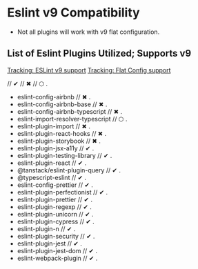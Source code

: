# Eslint v9 Compatibility

- Not all plugins will work with v9 flat configuration.

## List of Eslint Plugins Utilized; Supports v9

[Tracking: ESLint v9 support](https://github.com/eslint/eslint/issues/18391)
[Tracking: Flat Config support](https://github.com/eslint/eslint/issues/18093)

// ✔ // ✖ // ⬡ .

- eslint-config-airbnb // ✖ .
- eslint-config-airbnb-base // ✖ .
- eslint-config-airbnb-typescript // ✖ .
- eslint-import-resolver-typescript // ⬡ .
- eslint-plugin-import // ✖ .
- eslint-plugin-react-hooks // ✖ .
- eslint-plugin-storybook // ✖ .
- eslint-plugin-jsx-a11y // ✔ .
- eslint-plugin-testing-library // ✔ .
- eslint-plugin-react // ✔ .
- @tanstack/eslint-plugin-query // ✔ .
- @typescript-eslint // ✔ .
- eslint-config-prettier // ✔ .
- eslint-plugin-perfectionist // ✔ .
- eslint-plugin-prettier // ✔ .
- eslint-plugin-regexp // ✔ .
- eslint-plugin-unicorn // ✔ .
- eslint-plugin-cypress // ✔ .
- eslint-plugin-n // ✔ .
- eslint-plugin-security // ✔ .
- eslint-plugin-jest // ✔ .
- eslint-plugin-jest-dom // ✔ .
- eslint-webpack-plugin // ✔ .
